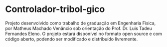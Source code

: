 # Controlador-tribol-gico
Projeto desenvolvido como trabalho de graduação em Engenharia Física, por Matheus Machado Venâncio sob orientação do Prof. Dr. Luis Tadeu Fernandes Eleno. O projeto estará disponível no formato open source e com código aberto, podendo ser modificado e distribuído livremente. 
